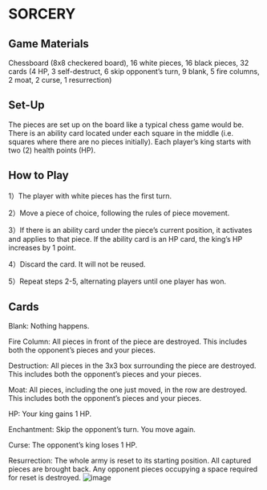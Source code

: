 # SORCERY
## Game Materials

Chessboard (8x8 checkered board), 16 white pieces, 16 black pieces, 32 cards (4 HP, 
3 self-destruct, 6 skip opponent’s turn, 9 blank, 5 fire columns, 2 moat, 2 curse, 1 resurrection)

## Set-Up
The pieces are set up on the board like a typical chess game would be. There is an ability card located under each square in the middle (i.e. squares where there are no pieces initially). Each player’s king starts with two (2) health points (HP). 

## How to Play
1）The player with white pieces has the first turn.

2）Move a piece of choice, following the rules of piece movement. 

3）If there is an ability card under the piece’s current position, it activates and applies to that piece. If the ability card is an HP card, the king’s HP increases by 1 point.

4）Discard the card. It will not be reused. 

5）Repeat steps 2-5, alternating players until one player has won.

## Cards

Blank: Nothing happens.

Fire Column: All pieces in front of the piece are destroyed. This includes both the opponent’s pieces and your pieces.

Destruction: All pieces in the 3x3 box surrounding the piece are destroyed. This includes both the opponent’s pieces and your pieces. 

Moat: All pieces, including the one just moved, in the row are destroyed. This includes both the opponent’s pieces and your pieces.

HP: Your king gains 1 HP.

Enchantment: Skip the opponent’s turn. You move again. 

Curse: The opponent’s king loses 1 HP. 

Resurrection: The whole army is reset to its starting position. All captured pieces are brought back. Any opponent pieces occupying a space required for reset is destroyed.
![image](https://user-images.githubusercontent.com/35350176/82004303-85773480-9630-11ea-8c78-b0238c0648ad.png)
